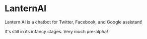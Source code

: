 # LanternAI
Lantern AI is a chatbot for Twitter, Facebook, and Google assistant! 

It's still in its infancy stages. Very much pre-alpha!
